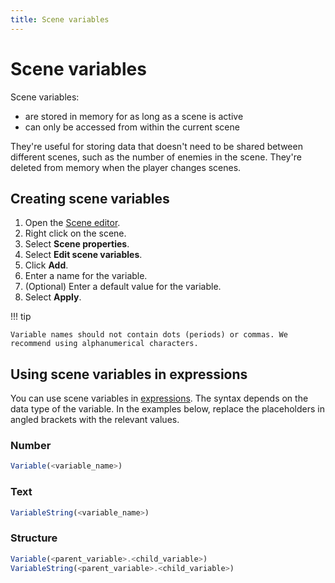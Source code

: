 ```yaml
---
title: Scene variables
---
```

# Scene variables

Scene variables:

- are stored in memory for as long as a scene is active
- can only be accessed from within the current scene

They're useful for storing data that doesn't need to be shared between different scenes, such as the number of enemies in the scene. They're deleted from memory when the player changes scenes.

## Creating scene variables

1. Open the [Scene editor](/gdevelop5/interface/scene-editor).
2. Right click on the scene.
3. Select **Scene properties**.
4. Select **Edit scene variables**.
5. Click **Add**.
6. Enter a name for the variable.
7. (Optional) Enter a default value for the variable.
8. Select **Apply**.

!!! tip

    Variable names should not contain dots (periods) or commas. We recommend using alphanumerical characters.

## Using scene variables in expressions

You can use scene variables in [expressions](/gdevelop5/all-features/expressions). The syntax depends on the data type of the variable. In the examples below, replace the placeholders in angled brackets with the relevant values.

### Number

```javascript
Variable(<variable_name>)
```

### Text

```javascript
VariableString(<variable_name>)
```

### Structure

```javascript
Variable(<parent_variable>.<child_variable>)
VariableString(<parent_variable>.<child_variable>)
```